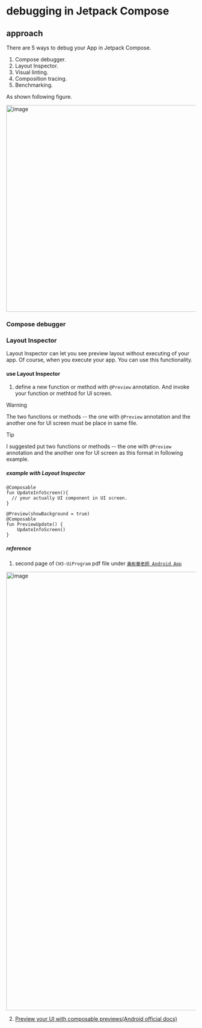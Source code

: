 # debugging in Jetpack Compose
## approach
There are 5 ways to debug your App in Jetpack Compose.

1. Compose debugger.
2. Layout Inspector.
3. Visual linting.
4. Composition tracing.
5. Benchmarking.
   
As shown following figure.

<img width="549" alt="image" src="https://github.com/user-attachments/assets/0f43c8bf-e2c0-4175-91c8-c2f53580173a">

### Compose debugger

### Layout Inspector
Layout Inspector can let you see preview layout without executing of your app. Of course, when you execute your app. You can use this functionality.

#### use Layout Inspector
1. define a new function or method with `@Preview` annotation. And invoke your function or methtod for UI screen.

> [!WARNING]
> The two functions or methods -- the one with `@Preview` annotation and the another one for UI screen must be place in same file.

> [!TIP]
> I suggested put two functions or methods -- the one with `@Preview` annotation and the another one for UI screen as this format in following example.

##### example with Layout Inspector

```
@Composable
fun UpdateInfoScreen(){
  // your actually UI component in UI screen.
}

@Preview(showBackground = true)
@Composable
fun PreviewUpdate() {
    UpdateInfoScreen()
}
```

##### reference
1. second page of `CH3-UiProgram` pdf file under [`黃彬華老師 Android App`](https://www.dropbox.com/scl/fo/9k2go2pqo1efyde1od48w/AH6RTHa3tG0ZnuSSMS5SImk?rlkey=y073ekayhsbagjwfo241sensf&e=1&dl=0)
   
<img width="1165" alt="image" src="https://github.com/user-attachments/assets/1949cd99-6539-4a56-adc9-1a7d8d34b54e">

2. [Preview your UI with composable previews(Android official docs)](https://developer.android.com/develop/ui/compose/tooling/previews)
